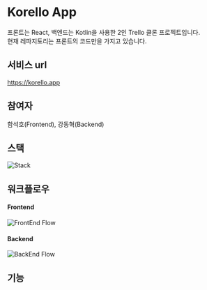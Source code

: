 # Korello App
프론트는 React, 백엔드는 Kotlin을 사용한 2인 Trello 클론 프로젝트입니다.
<br/>
현재 레파지토리는 프론트의 코드만을 가지고 있습니다.

## 서비스 url
https://korello.app


## 참여자
함석호(Frontend), 강동혁(Backend)

## 스택
![Stack](https://user-images.githubusercontent.com/57708971/109765194-d98eec00-7c37-11eb-9079-3f9be6d99f7c.png)

## 워크플로우
#### Frontend
![FrontEnd Flow](https://user-images.githubusercontent.com/57708971/109762942-b7e03580-7c34-11eb-8a37-3c606e1d8bc3.png)

#### Backend
![BackEnd Flow](https://user-images.githubusercontent.com/57708971/109759614-9f6e1c00-7c30-11eb-8481-b78ae6c8ca05.png)


## 기능
